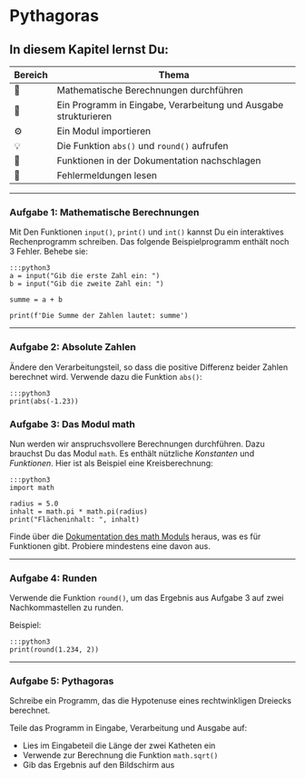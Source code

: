 
# Pythagoras

## In diesem Kapitel lernst Du:

| Bereich | Thema |
|---------|-------|
| 💼 | Mathematische Berechnungen durchführen |
| 🔀 | Ein Programm in Eingabe, Verarbeitung und Ausgabe strukturieren |
| ⚙ | Ein Modul importieren |
| 💡 | Die Funktion `abs()` und `round()` aufrufen |
| 🔧 | Funktionen in der Dokumentation nachschlagen |
| 🐞 | Fehlermeldungen lesen |

----

### Aufgabe 1: Mathematische Berechnungen

Mit Den Funktionen `input()`, `print()` und `int()` kannst Du ein interaktives Rechenprogramm schreiben. Das folgende Beispielprogramm enthält noch 3 Fehler. Behebe sie:

    :::python3
    a = input("Gib die erste Zahl ein: ")
    b = input("Gib die zweite Zahl ein: ")

    summe = a + b

    print(f'Die Summe der Zahlen lautet: summe')

----

### Aufgabe 2: Absolute Zahlen

Ändere den Verarbeitungsteil, so dass die positive Differenz beider Zahlen berechnet wird. Verwende dazu die Funktion `abs()`:

    :::python3
    print(abs(-1.23))

### Aufgabe 3: Das Modul math

Nun werden wir anspruchsvollere Berechnungen durchführen.
Dazu brauchst Du das Modul `math`. Es enthält nützliche *Konstanten* und *Funktionen*.
Hier ist als Beispiel eine Kreisberechnung:

    :::python3
    import math

    radius = 5.0
    inhalt = math.pi * math.pi(radius)
    print("Flächeninhalt: ", inhalt)

Finde über die [Dokumentation des math Moduls](https://docs.python.org/3/library/math.html) heraus, was es für Funktionen gibt. Probiere mindestens eine davon aus.

----

### Aufgabe 4: Runden

Verwende die Funktion `round()`, um das Ergebnis aus Aufgabe 3 auf zwei Nachkommastellen zu runden.

Beispiel:

    :::python3
    print(round(1.234, 2))


----

### Aufgabe 5: Pythagoras

Schreibe ein Programm, das die Hypotenuse eines rechtwinkligen Dreiecks berechnet.

Teile das Programm in Eingabe, Verarbeitung und Ausgabe auf:

* Lies im Eingabeteil die Länge der zwei Katheten ein
* Verwende zur Berechnung die Funktion `math.sqrt()`
* Gib das Ergebnis auf den Bildschirm aus
